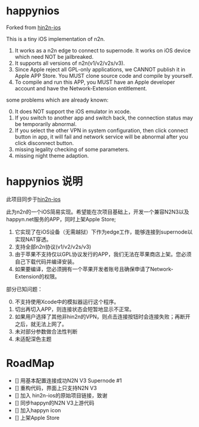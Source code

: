 # happynios

Forked from [hin2n-ios](https://github.com/Oliver0624/hin2n-ios)

This is a tiny iOS implementation of n2n.

1. It works as a n2n edge to connect to supernode. It works on iOS device which need NOT be jailbreaked.
2. It supports all versions of n2n(v1/v2/v2s/v3).
3. Since Apple reject all GPL-only applications, we CANNOT publish it in Apple APP Store. You MUST clone source code and compile by yourself.
4. To compile and run this APP, you MUST have an Apple developer account and have the Network-Extension entitlement.

some problems which are already known:

0. It does NOT support the iOS emulator in xcode.
1. If you switch to another app and switch back, the connection status may be temporarily abnormal.
2. If you select the other VPN in system configuration, then click connect button in app, it will fail and network service will be abnormal after you click disconnect button.
3. missing legality checking of some parameters.
4. missing night theme adaption.

# happynios 说明

此项目同步于[hin2n-ios](https://github.com/Oliver0624/hin2n-ios)

此为n2n的一个iOS简易实现。希望能在次项目基础上，开发一个兼容N2N3以及happyn.net服务的APP，同时上架Apple Store;

1. 它实现了在iOS设备（无需越狱）下作为edge工作，能够连接到supernode以实现NAT穿透。
2. 支持全部n2n协议(v1/v2/v2s/v3)
3. 由于苹果不支持仅以GPL协议发行的APP，我们无法在苹果商店上架。您必须自己下载代码并编译安装。
4. 如果要编译，您必须拥有一个苹果开发者账号且确保申请了Network-Extension的权限。

部分已知问题：

0. 不支持使用Xcode中的模拟器运行这个程序。
1. 切出再切入APP，则连接状态会短暂地显示不正常。
2. 如果用户选择了其他非hin2n的VPN，则点击连接按钮时会连接失败；再断开之后，就无法上网了。
3. 未对部分参数做合法性判断
4. 未适配深色主题


# RoadMap

- [] 用基本配置连接成功N2N V3 Supernode #1
- [] 重构代码，界面上只支持N2N V3
- [] 加入 hin2n-ios的原始项目链接，致谢
- [] 同步happyn的N2N V3上游代码
- [] 加入happyn icon
- [] 上架Apple Store

